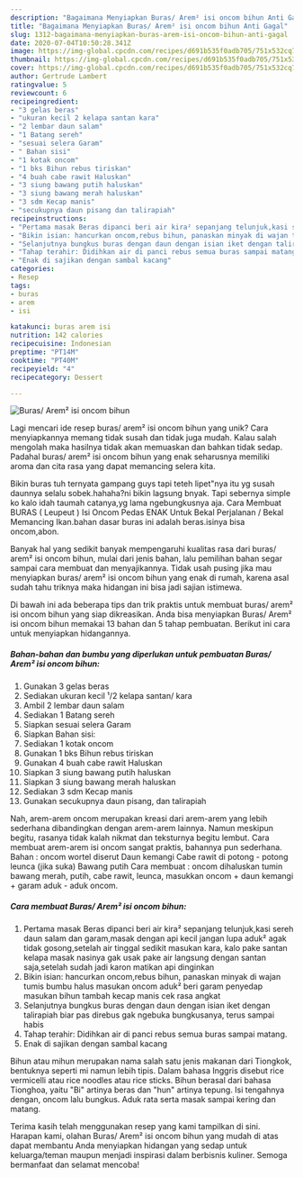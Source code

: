 ```yaml
---
description: "Bagaimana Menyiapkan Buras/ Arem² isi oncom bihun Anti Gagal"
title: "Bagaimana Menyiapkan Buras/ Arem² isi oncom bihun Anti Gagal"
slug: 1312-bagaimana-menyiapkan-buras-arem-isi-oncom-bihun-anti-gagal
date: 2020-07-04T10:50:28.341Z
image: https://img-global.cpcdn.com/recipes/d691b535f0adb705/751x532cq70/buras-arem-isi-oncom-bihun-foto-resep-utama.jpg
thumbnail: https://img-global.cpcdn.com/recipes/d691b535f0adb705/751x532cq70/buras-arem-isi-oncom-bihun-foto-resep-utama.jpg
cover: https://img-global.cpcdn.com/recipes/d691b535f0adb705/751x532cq70/buras-arem-isi-oncom-bihun-foto-resep-utama.jpg
author: Gertrude Lambert
ratingvalue: 5
reviewcount: 6
recipeingredient:
- "3 gelas beras"
- "ukuran kecil 2 kelapa santan kara"
- "2 lembar daun salam"
- "1 Batang sereh"
- "sesuai selera Garam"
- " Bahan sisi"
- "1 kotak oncom"
- "1 bks Bihun rebus tiriskan"
- "4 buah cabe rawit Haluskan"
- "3 siung bawang putih haluskan"
- "3 siung bawang merah haluskan"
- "3 sdm Kecap manis"
- "secukupnya daun pisang dan talirapiah"
recipeinstructions:
- "Pertama masak Beras dipanci beri air kira² sepanjang telunjuk,kasi sereh daun salam dan garam,masak dengan api kecil jangan lupa aduk² agak tidak gosong,setelah air tinggal sedikit masukan kara, kalo pake santan kelapa masak nasinya gak usak pake air langsung dengan santan saja,setelah sudah jadi karon matikan api dinginkan"
- "Bikin isian: hancurkan oncom,rebus bihun, panaskan minyak di wajan tumis bumbu halus masukan oncom aduk² beri garam penyedap masukan bihun tambah kecap manis cek rasa angkat"
- "Selanjutnya bungkus buras dengan daun dengan isian iket dengan talirapiah biar pas direbus gak ngebuka bungkusanya, terus sampai habis"
- "Tahap terahir: Didihkan air di panci rebus semua buras sampai matang."
- "Enak di sajikan dengan sambal kacang"
categories:
- Resep
tags:
- buras
- arem
- isi

katakunci: buras arem isi 
nutrition: 142 calories
recipecuisine: Indonesian
preptime: "PT14M"
cooktime: "PT40M"
recipeyield: "4"
recipecategory: Dessert

---
```



![Buras/ Arem² isi oncom bihun](https://img-global.cpcdn.com/recipes/d691b535f0adb705/751x532cq70/buras-arem-isi-oncom-bihun-foto-resep-utama.jpg)

Lagi mencari ide resep buras/ arem² isi oncom bihun yang unik? Cara menyiapkannya memang tidak susah dan tidak juga mudah. Kalau salah mengolah maka hasilnya tidak akan memuaskan dan bahkan tidak sedap. Padahal buras/ arem² isi oncom bihun yang enak seharusnya memiliki aroma dan cita rasa yang dapat memancing selera kita.

Bikin buras tuh ternyata gampang guys tapi teteh lipet&#34;nya itu yg susah daunnya selalu sobek.hahaha?ni bikin lagsung bnyak. Tapi sebernya simple ko kalo idah taumah catanya,yg lama ngebungkusnya aja. Cara Membuat BURAS ( Leupeut ) Isi Oncom Pedas ENAK Untuk Bekal Perjalanan / Bekal Memancing Ikan.bahan dasar buras ini adalah beras.isinya bisa oncom,abon.

Banyak hal yang sedikit banyak mempengaruhi kualitas rasa dari buras/ arem² isi oncom bihun, mulai dari jenis bahan, lalu pemilihan bahan segar sampai cara membuat dan menyajikannya. Tidak usah pusing jika mau menyiapkan buras/ arem² isi oncom bihun yang enak di rumah, karena asal sudah tahu triknya maka hidangan ini bisa jadi sajian istimewa.


Di bawah ini ada beberapa tips dan trik praktis untuk membuat buras/ arem² isi oncom bihun yang siap dikreasikan. Anda bisa menyiapkan Buras/ Arem² isi oncom bihun memakai 13 bahan dan 5 tahap pembuatan. Berikut ini cara untuk menyiapkan hidangannya.

<!--inarticleads1-->

##### Bahan-bahan dan bumbu yang diperlukan untuk pembuatan Buras/ Arem² isi oncom bihun:

1. Gunakan 3 gelas beras
1. Sediakan ukuran kecil ¹/2 kelapa santan/ kara
1. Ambil 2 lembar daun salam
1. Sediakan 1 Batang sereh
1. Siapkan sesuai selera Garam
1. Siapkan  Bahan sisi:
1. Sediakan 1 kotak oncom
1. Gunakan 1 bks Bihun rebus tiriskan
1. Gunakan 4 buah cabe rawit Haluskan
1. Siapkan 3 siung bawang putih haluskan
1. Siapkan 3 siung bawang merah haluskan
1. Sediakan 3 sdm Kecap manis
1. Gunakan secukupnya daun pisang, dan talirapiah


Nah, arem-arem oncom merupakan kreasi dari arem-arem yang lebih sederhana dibandingkan dengan arem-arem lainnya. Namun meskipun begitu, rasanya tidak kalah nikmat dan teksturnya begitu lembut. Cara membuat arem-arem isi oncom sangat praktis, bahannya pun sederhana. Bahan : oncom wortel diserut Daun kemangi Cabe rawit di potong - potong leunca (jika suka) Bawang putih Cara membuat : oncom dihaluskan tumin bawang merah, putih, cabe rawit, leunca, masukkan oncom + daun kemangi + garam aduk - aduk oncom. 

<!--inarticleads2-->

##### Cara membuat Buras/ Arem² isi oncom bihun:

1. Pertama masak Beras dipanci beri air kira² sepanjang telunjuk,kasi sereh daun salam dan garam,masak dengan api kecil jangan lupa aduk² agak tidak gosong,setelah air tinggal sedikit masukan kara, kalo pake santan kelapa masak nasinya gak usak pake air langsung dengan santan saja,setelah sudah jadi karon matikan api dinginkan
1. Bikin isian: hancurkan oncom,rebus bihun, panaskan minyak di wajan tumis bumbu halus masukan oncom aduk² beri garam penyedap masukan bihun tambah kecap manis cek rasa angkat
1. Selanjutnya bungkus buras dengan daun dengan isian iket dengan talirapiah biar pas direbus gak ngebuka bungkusanya, terus sampai habis
1. Tahap terahir: Didihkan air di panci rebus semua buras sampai matang.
1. Enak di sajikan dengan sambal kacang


Bihun atau mihun merupakan nama salah satu jenis makanan dari Tiongkok, bentuknya seperti mi namun lebih tipis. Dalam bahasa Inggris disebut rice vermicelli atau rice noodles atau rice sticks. Bihun berasal dari bahasa Tionghoa, yaitu &#34;Bi&#34; artinya beras dan &#34;hun&#34; artinya tepung. Isi tengahnya dengan, oncom lalu bungkus. Aduk rata serta masak sampai kering dan matang. 

Terima kasih telah menggunakan resep yang kami tampilkan di sini. Harapan kami, olahan Buras/ Arem² isi oncom bihun yang mudah di atas dapat membantu Anda menyiapkan hidangan yang sedap untuk keluarga/teman maupun menjadi inspirasi dalam berbisnis kuliner. Semoga bermanfaat dan selamat mencoba!
